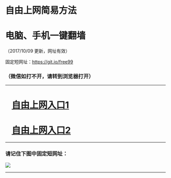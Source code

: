﻿# 自由上网简易方法

# 电脑、手机一键翻墙

（2017/10/09 更新，网址有效）

固定短网址：https://git.io/free99

### （微信如打不开，请转到浏览器打开）


***





# &nbsp;&nbsp; <a href="http://ft2633730144.fwq-tz-1001.info/fwqtz01.html?t=100900114236 " target="_blank">自由上网入口1</a>
# &nbsp;&nbsp; <a href="http://ft265539687.fwq-tz-1002.info/fwqtz02.html?t=100900131577 " target="_blank">自由上网入口2</a>
***

### 请记住下图中固定短网址：

<img src="https://s3-us-west-2.amazonaws.com/fwq-1001/yjfq-20170905okok.png" /> 


***


